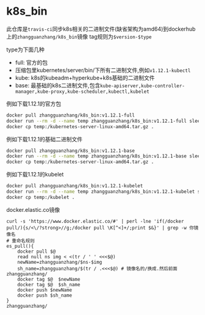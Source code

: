 # k8s_bin
此仓库是`travis-ci`同步k8s相关的二进制文件(缺省架构为amd64)到dockerhub上的`zhangguanzhang/k8s_bin`镜像
tag规则为`$version-$type`

type为下面几种
 * full: 官方的包
 * 压缩包里kubernetes/server/bin/下所有二进制文件,例如`v1.12.1-kubectl`
 * kube: k8s的kubeadm+hyperkube+k8s基础的二进制文件
 * base: 最基础的k8s二进制文件,包含`kube-apiserver,kube-controller-manager,kube-proxy,kube-scheduler,kubectl,kubelet`
 
 例如下载1.12.1的官方包
 ```bash
 docker pull zhangguanzhang/k8s_bin:v1.12.1-full
 docker run --rm -d --name temp zhangguanzhang/k8s_bin:v1.12.1-full sleep 12
 docker cp temp:/kubernetes-server-linux-amd64.tar.gz .
 ```
 例如下载1.12.1的基础二进制文件
 ```bash
 docker pull zhangguanzhang/k8s_bin:v1.12.1-base
 docker run --rm -d --name temp zhangguanzhang/k8s_bin:v1.12.1-base sleep 12
 docker cp temp:/kubernetes-server-linux-amd64.tar.gz .
 ```
 
 例如下载1.12.1的kubelet
 ```bash
 docker pull zhangguanzhang/k8s_bin:v1.12.1-kubelet
 docker run --rm -d --name temp zhangguanzhang/k8s_bin:v1.12.1-kubelet sleep 12
 docker cp temp:/kubelet .
 ```

docker.elastic.co镜像
```
curl -s 'https://www.docker.elastic.co/#' | perl -lne 'if(/docker pull/){s/<\/?strong>//g;/docker pull \K[^<]+/;print $&}' | grep -w 你镜像名
# 重命名规则
es_pull(){
    docker pull $@
    read null ns img < <(tr / ' ' <<<$@)
    newName=zhangguanzhang/$ns-$img
    sh_name=zhangguanzhang/$(tr / .<<<$@) # 镜像名的/换成.然后前面zhangguanzhang/
    docker tag $@  $newName
    docker tag $@  $sh_name
    docker push $newName
    docker push $sh_name
}
zhangguanzhang/
```
